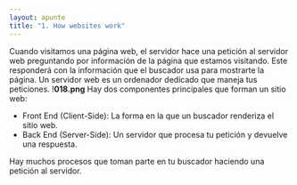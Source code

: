 ```yaml
---
layout: apunte
title: "1. How websites work"
---
```


Cuando visitamos una página web, el servidor hace una petición al servidor web preguntando por información de la página que estamos visitando. Este responderá con la información que el buscador usa para mostrarte la página. Un servidor web es un ordenador dedicado que maneja tus peticiones.
!**018.png**
Hay dos componentes principales que forman un sitio web:

- Front End (Client-Side): La forma en la que un buscador renderiza el sitio web.
- Back End (Server-Side): Un servidor que procesa tu petición y devuelve una respuesta.

Hay muchos procesos que toman parte en tu buscador haciendo una petición al servidor.